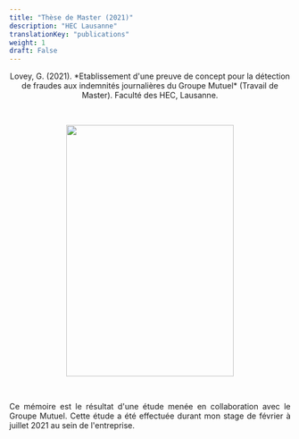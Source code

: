 ```yaml
---
title: "Thèse de Master (2021)"
description: "HEC Lausanne"
translationKey: "publications"
weight: 1
draft: False
---
```


<center> Lovey, G. (2021). *Etablissement d'une preuve de concept pour la détection de fraudes aux indemnités journalières du Groupe Mutuel* (Travail de Master). Faculté des HEC, Lausanne.</p></center>

<p>&nbsp; </p>

<p align="center">
  <img src="/Thèse de master.png" width="300" height="450"/>
</p>

<p>&nbsp; </p>

<p style="text-align:justify;">Ce mémoire est le résultat d'une étude menée en collaboration avec le Groupe Mutuel. Cette étude a été effectuée durant mon stage de février  à juillet 2021 au sein de l'entreprise.</p> 

